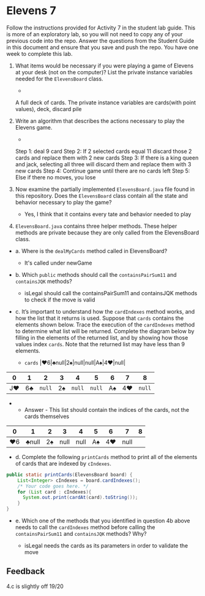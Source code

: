 # Elevens 7

Follow the instructions provided for Activity 7 in the student lab guide. This is more of an exploratory lab, so you will not need to copy any of your previous code into the repo. Answer the questions from the Student Guide in this document and ensure that you save and push the repo. You have one week to complete this lab.

1. What items would be necessary if you were playing a game of Elevens at your desk (not on the computer)? List the private instance variables needed for the `ElevensBoard` class.

    *
    A full deck of cards.
    The private instance variables are cards(with point values), deck, discard pile

2. Write an algorithm that describes the actions necessary to play the Elevens game.

    *
    Step 1: deal 9 card
    Step 2: If 2 selected cards equal 11 discard those 2 cards and replace them with 2 new cards
    Step 3: If there is a king queen and jack, selecting all three will discard them and replace them with 3 new cards
    Step 4: Continue game until there are no cards left
    Step 5: Else if there no moves, you lose


3. Now examine the partially implemented `ElevensBoard.java` file found in this repository. Does the `ElevensBoard` class contain all the state and behavior necessary to play the game?

    * Yes, I think that it contains every tate and behavior needed to play

4. `ElevensBoard.java` contains three helper methods. These helper methods are private because they are only called from the ElevensBoard class.

  * a. Where is the `dealMyCards` method called in ElevensBoard?

      * It's called under newGame

  * b. Which `public` methods should call the `containsPairSum11` and `containsJQK` methods?

      * isLegal should call the containsPairSum11 and containsJQK methods to check if the move is valid

  * c. It’s important to understand how the `cardIndexes` method works, and how the list that it returns is used. Suppose that `cards` contains the elements shown below. Trace the execution of the `cardIndexes` method to determine what list will be returned. Complete the diagram below by filling in the elements of the returned list, and by showing how those values index `cards`. Note that the returned list may have less than 9 elements.

    * `cards`
    |♥6|♣null|2♠|null|null|A♠|4♥|null|

| 0  | 1  |  2   | 3  |  4   |  5   | 6  | 7  |  8   |
|:--:|:--:|:----:|:--:|:----:|:----:|:--:|:--:|:----:|
| J♥ | 6♣ |`null`| 2♠ |`null`|`null`| A♠ | 4♥ |`null`|

   * * Answer - This list should contain the indices of the cards, not the cards themselves

| 0  | 1  | 2  | 3  | 4  | 5  | 6  | 7  | 8  |
|:--:|:--:|:--:|:--:|:--:|:--:|:--:|:--:|:--:|
|♥6  |♣null|2♠ |null|null|A♠  |4♥  |null|


  * d. Complete the following `printCards` method to print all of the elements of cards that are indexed by `cIndexes`.
```java
public static printCards(ElevensBoard board) {
    List<Integer> cIndexes = board.cardIndexes();
    /* Your code goes here. */
    for (List card : cIndexes){
      System.out.print(cardAt(card).toString());
    }
}
```

  * e. Which one of the methods that you identified in question 4b above needs to call the `cardIndexes` method before calling the `containsPairSum11` and `containsJQK` methods? Why?

      * isLegal needs the cards as its parameters in order to validate the move

## Feedback
4.c is slightly off
19/20
